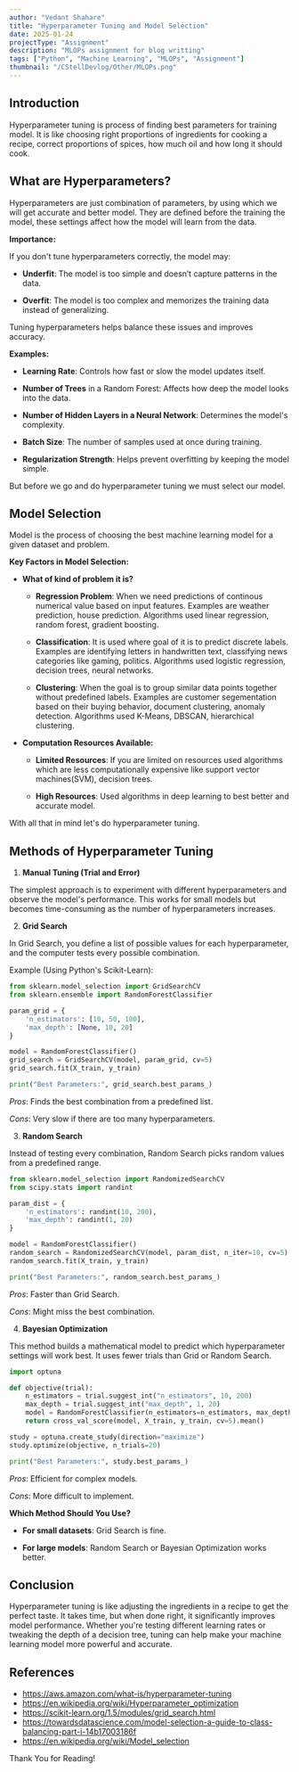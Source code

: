 ```yaml
---
author: "Vedant Shahare"
title: "Hyperparameter Tuning and Model Selection"
date: 2025-01-24
projectType: "Assignment"
description: "MLOPs assignment for blog writting"
tags: ["Python", "Machine Learning", "MLOPs", "Assignment"]
thumbnail: "/CStellDevlog/Other/MLOPs.png"
---
```


## Introduction
Hyperparameter tuning is process of finding best parameters for training model.
It is like choosing right proportions of ingredients for cooking a recipe,
correct proportions of spices, how much oil and how long it should cook.

## What are Hyperparameters?
Hyperparameters are just combination of parameters, by using which we will get accurate and better model.
They are defined before the training the model, these settings affect how the model will learn from
the data.

**Importance:**

If you don't tune hyperparameters correctly, the model may:
  - **Underfit**: The model is too simple and doesn’t capture patterns in the data.

  - **Overfit**: The model is too complex and memorizes the training data instead of generalizing.

Tuning hyperparameters helps balance these issues and improves accuracy.

**Examples:**

  - **Learning Rate**: Controls how fast or slow the model updates itself.

  - **Number of Trees** in a Random Forest: Affects how deep the model looks into the data.

  - **Number of Hidden Layers in a Neural Network**: Determines the model's complexity.

  - **Batch Size**: The number of samples used at once during training.

  - **Regularization Strength**: Helps prevent overfitting by keeping the model simple.

But before we go and do hyperparameter tuning we must select our model.

## Model Selection
Model is the process of choosing the best machine learning model for a given dataset and problem.

**Key Factors in Model Selection:**
  * **What of kind of problem it is?**
    - **Regression Problem**: When we need predictions of continous numerical value based on input features.
    Examples are weather prediction, house prediction. Algorithms used linear regression, random forest, gradient boosting.

    - **Classification**: It is used where goal of it is to predict discrete labels.
    Examples are identifying letters in handwritten text, classifying news categories like gaming, politics.
    Algorithms used logistic regression, decision trees, neural networks.

    - **Clustering**: When the goal is to group similar data points together without predefined labels.
    Examples are customer segementation based on their buying behavior, document clustering, anomaly detection.
     Algorithms used K-Means, DBSCAN, hierarchical clustering.

  * **Computation Resources Available:**
    - **Limited Resources**: If you are limited on resources used algorithms which are less computationally expensive like
    support vector machines(SVM), decision trees.

    - **High Resources**: Used algorithms in deep learning to best better and accurate model.

With all that in mind let's do hyperparameter tuning.

## Methods of Hyperparameter Tuning
1. **Manual Tuning (Trial and Error)**

The simplest approach is to experiment with different hyperparameters and observe the model's performance. This works for small models but becomes time-consuming as the number of hyperparameters increases.

2. **Grid Search**

In Grid Search, you define a list of possible values for each hyperparameter, and the computer tests every possible combination.

Example (Using Python's Scikit-Learn):

~~~ python
from sklearn.model_selection import GridSearchCV
from sklearn.ensemble import RandomForestClassifier

param_grid = {
    'n_estimators': [10, 50, 100],
    'max_depth': [None, 10, 20]
}

model = RandomForestClassifier()
grid_search = GridSearchCV(model, param_grid, cv=5)
grid_search.fit(X_train, y_train)

print("Best Parameters:", grid_search.best_params_)
~~~

*Pros*: Finds the best combination from a predefined list.

*Cons*: Very slow if there are too many hyperparameters.

3. **Random Search**

Instead of testing every combination, Random Search picks random values from a predefined range.

~~~ python
from sklearn.model_selection import RandomizedSearchCV
from scipy.stats import randint

param_dist = {
    'n_estimators': randint(10, 200),
    'max_depth': randint(1, 20)
}

model = RandomForestClassifier()
random_search = RandomizedSearchCV(model, param_dist, n_iter=10, cv=5)
random_search.fit(X_train, y_train)

print("Best Parameters:", random_search.best_params_)

~~~

*Pros*: Faster than Grid Search.

*Cons*: Might miss the best combination.

4. **Bayesian Optimization**

This method builds a mathematical model to predict which hyperparameter settings will work best. It uses fewer trials than Grid or Random Search.

~~~ python
import optuna

def objective(trial):
    n_estimators = trial.suggest_int("n_estimators", 10, 200)
    max_depth = trial.suggest_int("max_depth", 1, 20)
    model = RandomForestClassifier(n_estimators=n_estimators, max_depth=max_depth)
    return cross_val_score(model, X_train, y_train, cv=5).mean()

study = optuna.create_study(direction="maximize")
study.optimize(objective, n_trials=20)

print("Best Parameters:", study.best_params_)

~~~

*Pros*: Efficient for complex models.

*Cons*: More difficult to implement.

**Which Method Should You Use?**

- **For small datasets**: Grid Search is fine.

- **For large models**: Random Search or Bayesian Optimization works better.

## Conclusion
Hyperparameter tuning is like adjusting the ingredients in a recipe to get the perfect taste.
It takes time, but when done right, it significantly improves model performance. Whether you're testing different learning rates
or tweaking the depth of a decision tree,
tuning can help make your machine learning model more powerful and accurate.

## References
  - https://aws.amazon.com/what-is/hyperparameter-tuning
  - https://en.wikipedia.org/wiki/Hyperparameter_optimization
  - https://scikit-learn.org/1.5/modules/grid_search.html
  - https://towardsdatascience.com/model-selection-a-guide-to-class-balancing-part-i-14b17003186f
  - https://en.wikipedia.org/wiki/Model_selection

Thank You for Reading!